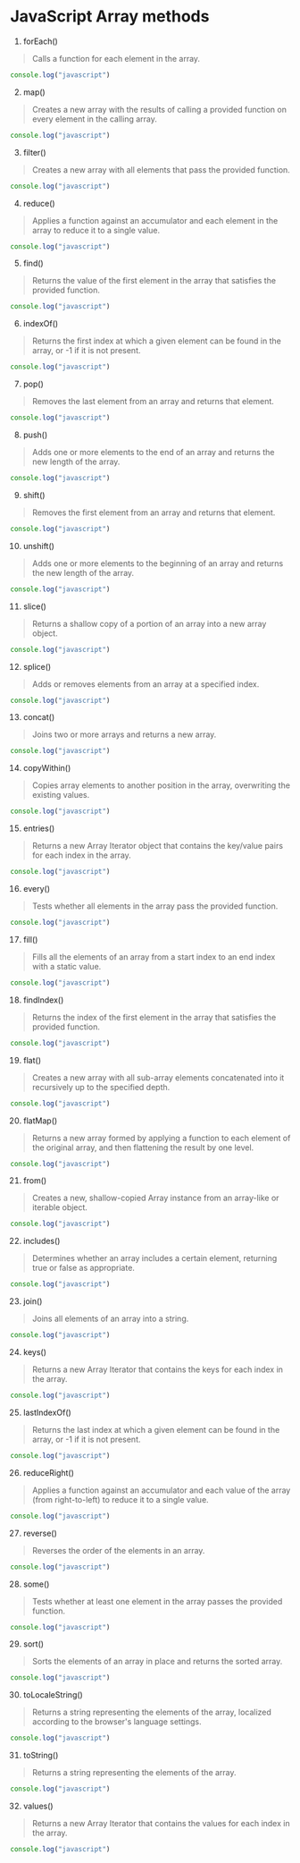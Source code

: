 # JavaScript Array methods

1. forEach()
>Calls a function for each element in the array.

```Javascript
console.log("javascript")
```

2. map()
>Creates a new array with the results of calling a provided function on every element in the calling array.

```Javascript
console.log("javascript")
```

3. filter()
>Creates a new array with all elements that pass the provided function.

```Javascript
console.log("javascript")
```

4. reduce()
>Applies a function against an accumulator and each element in the array to reduce it to a single value.

```Javascript
console.log("javascript")
```

5. find()
>Returns the value of the first element in the array that satisfies the provided function.

```Javascript
console.log("javascript")
```

6. indexOf()
>Returns the first index at which a given element can be found in the array, or -1 if it is not present.

```Javascript
console.log("javascript")
```

7. pop()
>Removes the last element from an array and returns that element.

```Javascript
console.log("javascript")
```

8. push()
>Adds one or more elements to the end of an array and returns the new length of the array.

```Javascript
console.log("javascript")
```

9. shift()
>Removes the first element from an array and returns that element.

```Javascript
console.log("javascript")
```

10. unshift()
>Adds one or more elements to the beginning of an array and returns the new length of the array.

```Javascript
console.log("javascript")
```

11. slice()
>Returns a shallow copy of a portion of an array into a new array object.

```Javascript
console.log("javascript")
```

12. splice()
>Adds or removes elements from an array at a specified index.

```Javascript
console.log("javascript")
```

13. concat()
>Joins two or more arrays and returns a new array.

```Javascript
console.log("javascript")
```

14. copyWithin()
>Copies array elements to another position in the array, overwriting the existing values.

```Javascript
console.log("javascript")
```

15. entries()
>Returns a new Array Iterator object that contains the key/value pairs for each index in the array.

```Javascript
console.log("javascript")
```

16. every()
>Tests whether all elements in the array pass the provided function.

```Javascript
console.log("javascript")
```

17. fill()
>Fills all the elements of an array from a start index to an end index with a static value.

```Javascript
console.log("javascript")
```

18. findIndex()
>Returns the index of the first element in the array that satisfies the provided function.

```Javascript
console.log("javascript")
```

19. flat()
>Creates a new array with all sub-array elements concatenated into it recursively up to the specified depth.

```Javascript
console.log("javascript")
```

20. flatMap()
>Returns a new array formed by applying a function to each element of the original array, and then flattening the result by one level.

```Javascript
console.log("javascript")
```

21. from()
>Creates a new, shallow-copied Array instance from an array-like or iterable object.

```Javascript
console.log("javascript")
```

22. includes()
>Determines whether an array includes a certain element, returning true or false as appropriate.

```Javascript
console.log("javascript")
```

23. join()
>Joins all elements of an array into a string.

```Javascript
console.log("javascript")
```

24. keys()
>Returns a new Array Iterator that contains the keys for each index in the array.

```Javascript
console.log("javascript")
```

25. lastIndexOf()
>Returns the last index at which a given element can be found in the array, or -1 if it is not present.

```Javascript
console.log("javascript")
```

26. reduceRight()
>Applies a function against an accumulator and each value of the array (from right-to-left) to reduce it to a single value.

```Javascript
console.log("javascript")
```

27. reverse()
>Reverses the order of the elements in an array.

```Javascript
console.log("javascript")
```

28. some()
>Tests whether at least one element in the array passes the provided function.

```Javascript
console.log("javascript")
```

29. sort()
>Sorts the elements of an array in place and returns the sorted array.

```Javascript
console.log("javascript")
```

30. toLocaleString()
>Returns a string representing the elements of the array, localized according to the browser's language settings.

```Javascript
console.log("javascript")
```

31. toString()
>Returns a string representing the elements of the array.

```Javascript
console.log("javascript")
```

32. values()
>Returns a new Array Iterator that contains the values for each index in the array.

```Javascript
console.log("javascript")
```
